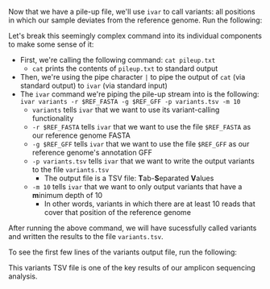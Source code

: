 <script>
import Execute from "components/Execute.svelte";
</script>

Now that we have a pile-up file, we'll use `ivar` to call variants: all positions in which our sample deviates from the reference genome. Run the following:

<Execute command="cat pileup.txt | \ ivar variants \ -r $REF_FASTA \ -g $REF_GFF \ -p variants.tsv -m 10" />

Let's break this seemingly complex command into its individual components to make some sense of it:

- First, we're calling the following command: `cat pileup.txt`
  - `cat` prints the contents of `pileup.txt` to standard output
- Then, we're using the pipe character `|` to pipe the output of `cat` (via standard output) to `ivar` (via standard input)
- The `ivar` command we're piping the pile-up stream into is the following: `ivar variants -r $REF_FASTA -g $REF_GFF -p variants.tsv -m 10`
  - `variants` tells `ivar` that we want to use its variant-calling functionality
  - `-r $REF_FASTA` tells `ivar` that we want to use the file `$REF_FASTA` as our reference genome FASTA
  - `-g $REF_GFF` tells `ivar` that we want to use the file `$REF_GFF` as our reference genome's annotation GFF
  - `-p variants.tsv` tells `ivar` that we want to write the output variants to the file `variants.tsv`
    - The output file is a TSV file: **T**ab-**S**eparated **V**alues
  - `-m 10` tells `ivar` that we want to only output variants that have a **m**inimum depth of 10
    - In other words, variants in which there are at least 10 reads that cover that position of the reference genome

After running the above command, we will have sucessfully called variants and written the results to the file `variants.tsv`.

To see the first few lines of the variants output file, run the following:

<Execute command="head -n 5 variants.tsv" />

This variants TSV file is one of the key results of our amplicon sequencing analysis.
